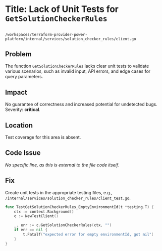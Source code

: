 # Title: Lack of Unit Tests for `GetSolutionCheckerRules`

##
`/workspaces/terraform-provider-power-platform/internal/services/solution_checker_rules/client.go`

## Problem

The function `GetSolutionCheckerRules` lacks clear unit tests to validate various scenarios, such as invalid input, API errors, and edge cases for query parameters.

## Impact

No guarantee of correctness and increased potential for undetected bugs. Severity: **critical**.

## Location

Test coverage for this area is absent.

## Code Issue

_No specific line, as this is external to the file code itself._

## Fix

Create unit tests in the appropriate testing files, e.g., `/internal/services/solution_checker_rules/client_test.go`.

```go
func TestGetSolutionCheckerRules_EmptyEnvironmentId(t *testing.T) {
    ctx := context.Background()
    c := NewTestClient()

    _, err := c.GetSolutionCheckerRules(ctx, "")
    if err == nil {
        t.Fatalf("expected error for empty environmentId, got nil")
    }
}
```